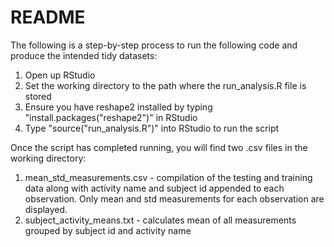 # README

The following is a step-by-step process to run the following code and produce the intended tidy datasets:

1. Open up RStudio
2. Set the working directory to the path where the run_analysis.R file is stored
3. Ensure you have reshape2 installed by typing "install.packages("reshape2")" in RStudio
4. Type "source("run_analysis.R")" into RStudio to run the script

Once the script has completed running, you will find two .csv files in the working directory:
1. mean_std_measurements.csv - compilation of the testing and training data along with activity name
                               and subject id appended to each observation. Only mean and std 
                               measurements for each observation are displayed.
2. subject_activity_means.txt - calculates mean of all measurements grouped by subject id and activity name
